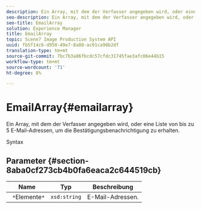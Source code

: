 ```yaml
---
description: Ein Array, mit dem der Verfasser angegeben wird, oder eine Liste von bis zu 5 E-Mail-Adressen, um die Bestätigungsbenachrichtigung zu erhalten.
seo-description: Ein Array, mit dem der Verfasser angegeben wird, oder eine Liste von bis zu 5 E-Mail-Adressen, um die Bestätigungsbenachrichtigung zu erhalten.
seo-title: EmailArray
solution: Experience Manager
title: EmailArray
topic: Scene7 Image Production System API
uuid: fb5f14c6-d950-49e7-8a08-ac01ca90b2df
translation-type: tm+mt
source-git-commit: 7bc7b3a86fbcdc57cfdc31745fae3afc06e44b15
workflow-type: tm+mt
source-wordcount: '71'
ht-degree: 8%

---
```



# EmailArray{#emailarray}

Ein Array, mit dem der Verfasser angegeben wird, oder eine Liste von bis zu 5 E-Mail-Adressen, um die Bestätigungsbenachrichtigung zu erhalten.

Syntax

## Parameter {#section-8aba0cf273cb4b0fa6eaca2c644519cb}

| Name | Typ | Beschreibung |
|---|---|---|
| ` *`Elemente`*` | `xsd:string` | E-Mail-Adressen. |

